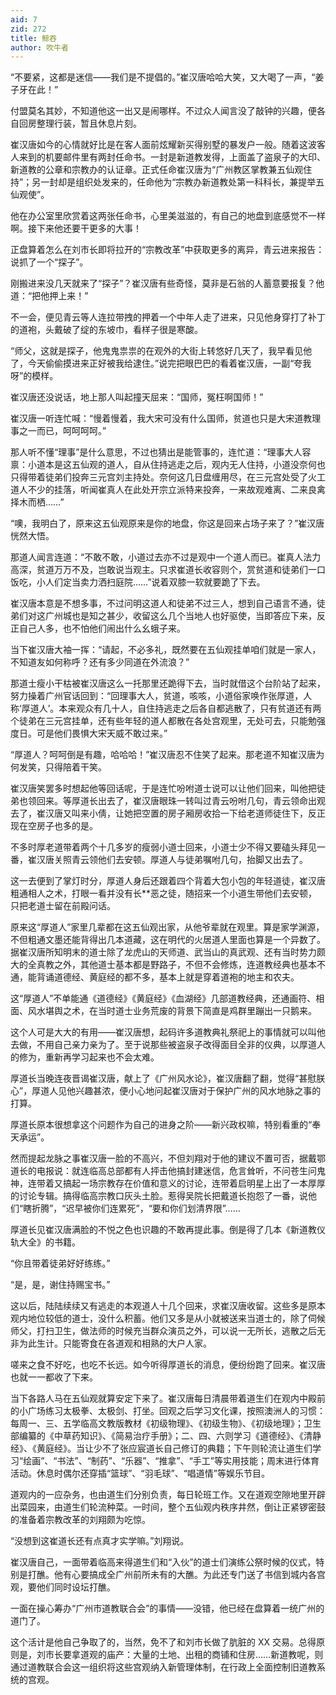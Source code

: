 ```yaml
---
aid: 7
zid: 272
title: 鲸吞
author: 吹牛者
---
```


“不要紧，这都是迷信――我们是不提倡的。”崔汉唐哈哈大笑，又大喝了一声，“姜子牙在此！”

付盟莫名其妙，不知道他这一出又是闹哪样。不过众人闻言没了敲钟的兴趣，便各自回房整理行装，暂且休息片刻。

崔汉唐如今的心情就好比是在客人面前炫耀新买得别墅的暴发户一般。随着这波客人来到的机要邮件里有两封任命书。一封是新道教发得，上面盖了盗泉子的大印、新道教的公章和宗教办的认证章。正式任命崔汉唐为“广州教区掌教兼五仙观住持”；另一封却是组织处发来的，任命他为“宗教办新道教处第一科科长，兼提举五仙观使”。

他在办公室里欣赏着这两张任命书，心里美滋滋的，有自己的地盘到底感觉不一样啊。接下来他还要干更多的大事！

正盘算着怎么在刘市长即将拉开的“宗教改革”中获取更多的离异，青云进来报告：说抓了一个“探子”。

刚搬进来没几天就来了“探子”？崔汉唐有些奇怪，莫非是石翁的人蓄意要报复？他道：“把他押上来！”

不一会，便见青云等人连拉带拽的押着一个中年人走了进来，只见他身穿打了补丁的道袍，头戴破了绽的东坡巾，看样子很是寒酸。

“师父，这就是探子，他鬼鬼祟祟的在观外的大街上转悠好几天了，我早看见他了，今天偷偷摸进来正好被我给逮住。”说完把眼巴巴的看着崔汉唐，一副“夸我呀”的模样。

崔汉唐还没说话，地上那人叫起撞天屈来：“国师，冤枉啊国师！”

崔汉唐一听连忙喊：“慢着慢着，我大宋可没有什么国师，贫道也只是大宋道教理事之一而已，呵呵呵呵。”

那人听不懂“理事”是什么意思，不过也猜出是能管事的，连忙道：“理事大人容禀：小道本是这五仙观的道人，自从住持逃走之后，观内无人住持，小道没奈何也只得带着徒弟们投奔三元宫刘主持处。奈何这几日盘缠用尽，在三元宫处受了火工道人不少的挂落，听闻崔真人在此处开宗立派特来投奔，一来故观难离、二来良禽择木而栖……”

“噢，我明白了，原来这五仙观原来是你的地盘，你这是回来占场子来了？”崔汉唐恍然大悟。

那道人闻言连道：“不敢不敢，小道过去亦不过是观中一个道人而已。崔真人法力高深，贫道万万不及，岂敢说当观主。只求崔道长收容则个，赏贫道和徒弟们一口饭吃，小人们定当卖力洒扫庭院……”说着双膝一软就要跪了下去。

崔汉唐本意是不想多事，不过问明这道人和徒弟不过三人，想到自己语言不通，徒弟们对这广州城也是知之甚少，收留这么几个当地人也好驱使，当即答应下来，反正自己人多，也不怕他们闹出什么幺蛾子来。

当下崔汉唐大袖一挥：“请起，不必多礼，既然要在五仙观挂单咱们就是一家人，不知道友如何称呼？还有多少同道在外流浪？”

那道士瘦小干枯被崔汉唐这么一托那里还跪得下去，当时就借这个台阶站了起来，努力操着广州官话回到：“回理事大人，贫道，咳咳，小道俗家唤作张厚道，人称‘厚道人’。本来观众有几十人，自住持逃走之后各自都逃散了，只有贫道还有两个徒弟在三元宫挂单，还有些年轻的道人都散在各处宫观里，无处可去，只能勉强度日。可是他们畏惧大宋天威不敢过来。”

“厚道人？呵呵倒是有趣，哈哈哈！”崔汉唐忍不住笑了起来。那老道不知崔汉唐为何发笑，只得陪着干笑。

崔汉唐笑罢多时想起他等回话呢，于是连忙吩咐道士说可以让他们回来，叫他把徒弟也领回来。等厚道长出去了，崔汉唐眼珠一转叫过青云吩咐几句，青云领命出观去了，崔汉唐又叫来小倩，让她把空置的房子厢房收拾一下给老道师徒住下，反正现在空房子也多的是。

不多时厚老道带着两个十几多岁的瘦弱小道士回来，小道士少不得又要磕头拜见一番，崔汉唐关照青云领他们去安顿。厚道人与徒弟嘱咐几句，抬脚又出去了。

这一去便到了掌灯时分，厚道人身后还跟着四个背着大包小包的年轻道徒，崔汉唐粗通相人之术，打眼一看并没有长\*\*恶之徒，随招来一个小道生带他们去安顿，只把老道士留在前殿问话。

原来这“厚道人”家里几辈都在这五仙观出家，从他爷辈就在观里。算是家学渊源，不但粗通文墨还能背得出几本道藏，这在明代的火居道人里面也算是一个异数了。据崔汉唐所知明末的道士除了龙虎山的天师道、武当山的真武观、还有当时势力颇大的全真教之外，其他道士基本都是野路子，不但不会修炼，连道教经典也基本不通，能背诵道德经、黄庭经的都不多，基本上就是穿着道袍的地主和农夫。

这“厚道人”不单能通《道德经》《黄庭经》《血湖经》几部道教经典，还通画符、相面、风水堪舆之术，在当时道士业务荒废的背景下简直是鸡群里蹦出一只鹅来。

这个人可是大大的有用――崔汉唐想，起码许多道教典礼祭祀上的事情就可以叫他去做，不用自己亲力亲为了。至于说那些被盗泉子改得面目全非的仪典，以厚道人的修为，重新再学习起来也不会太难。

厚道长当晚连夜晋谒崔汉唐，献上了《广州风水论》，崔汉唐翻了翻，觉得“甚慰朕心”，厚道人见他兴趣甚浓，便小心地问起崔汉唐对于保护广州的风水地脉之事的打算。

厚道长原本很想拿这个问题作为自己的进身之阶――新兴政权嘛，特别看重的“奉天承运”。

然而提起龙脉之事崔汉唐一脸的不高兴，不但刘翔对于他的建议不置可否，据戴鄂道长的电报说：就连临高总部都有人抨击他搞封建迷信，危言耸听，不问苍生问鬼神，连带着又搞起一场宗教存在价值和意义的讨论，连带着启明星上出了一本厚厚的讨论专辑。搞得临高宗教口灰头土脸。惹得吴院长把戴道长抱怨了一番，说他们“瞎折腾”，“迟早被你们连累死”，“要和你们划清界限”……

厚道长见崔汉唐满脸的不悦之色也识趣的不敢再提此事。倒是得了几本《新道教仪轨大全》的书籍。

“你且带着徒弟好好练练。”

“是，是，谢住持赐宝书。”

这以后，陆陆续续又有逃走的本观道人十几个回来，求崔汉唐收留。这些多是原本观内地位较低的道士，没什么积蓄。他们又多是从小就被送来当道士的，除了伺候师父，打扫卫生，做法师的时候充当群众演员之外，可以说一无所长，逃散之后无非为此生计。只能寄食在各道观和相熟的大户人家。

嗟来之食不好吃，也吃不长远。如今听得厚道长的消息，便纷纷跑了回来。崔汉唐也就一一都收了下来。

当下各路人马在五仙观就算安定下来了。崔汉唐每日清晨带着道生们在观内中殿前的小广场练习太极拳、太极剑、打坐。回观之后学习文化课，按照澳洲人的习惯：每周一、三、五学临高文教版教材《初级物理》、《初级生物》、《初级地理》；卫生部编纂的《中草药知识》、《简易治疗手册》；二、四、六则学习《道德经》、《清静经》、《黄庭经》。当让少不了张应宸道长自己修订的典籍；下午则轮流让道生们学习“绘画”、“书法”、“制药”、“乐器”、“推拿”、“手工”等实用技能；周末进行体育活动。休息时偶尔还穿插“篮球”、“羽毛球”、“唱道情”等娱乐节目。

道观内的一应杂务，也由道生们分别负责，每日轮班工作。又在道观空隙地里开辟出菜园来，由道生们轮流种菜。一时间，整个五仙观内秩序井然，倒让正紧锣密鼓的准备着宗教改革的刘翔颇为吃惊。

“没想到这崔道长还有点真才实学嘛。”刘翔说。

崔汉唐自己，一面带着临高来得道生们和“入伙”的道士们演练公祭时候的仪式，特别是打醮。他有心要搞成全广州前所未有的大醮。为此还专门送了书信到城内各宫观，要他们同时设坛打醮。

一面在操心筹办“广州市道教联合会”的事情――没错，他已经在盘算着一统广州的道门了。

这个活计是他自己争取了的，当然，免不了和刘市长做了肮脏的 XX 交易。总得原则是，刘市长要拿道观的庙产：大量的土地、出租的商铺和住房……新道教呢，则通过道教联合会这一组织将这些宫观纳入新管理体制，在行政上全面控制旧道教系统的宫观。
